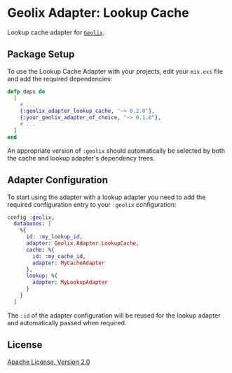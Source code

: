 # Geolix Adapter: Lookup Cache

Lookup cache adapter for [`Geolix`](https://github.com/elixir-geolix/geolix).

## Package Setup

To use the Lookup Cache Adapter with your projects, edit your `mix.exs` file and add the required dependencies:

```elixir
defp deps do
  [
    # ...
    {:geolix_adapter_lookup_cache, "~> 0.2.0"},
    {:your_geolix_adapter_of_choice, "~> 0.1.0"},
    # ...
  ]
end
```

An appropriate version of `:geolix` should automatically be selected by both the cache and lookup adapter's dependency trees.

## Adapter Configuration

To start using the adapter with a lookup adapter you need to add the required configuration entry to your `:geolix` configuration:

```elixir
config :geolix,
  databases: [
    %{
      id: :my_lookup_id,
      adapter: Geolix.Adapter.LookupCache,
      cache: %{
        id: :my_cache_id,
        adapter: MyCacheAdapter
      },
      lookup: %{
        adapter: MyLookupAdapter
      }
    }
  ]
```

The `:id` of the adapter configuration will be reused for the lookup adapter and automatically passed when required.

## License

[Apache License, Version 2.0](http://www.apache.org/licenses/LICENSE-2.0)
